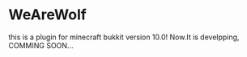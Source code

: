 # WeAreWolf
this is a plugin for minecraft bukkit version 10.0!
Now.It is develpping,
COMMING SOON...
